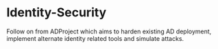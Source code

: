 # Identity-Security
Follow on from ADProject which aims to harden existing AD deployment, implement alternate identity related tools and simulate attacks.
